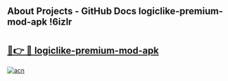 ## About Projects - GitHub Docs logiclike-premium-mod-apk !6izlr

# <h2><a href="https://andorid.site?title=logiclike-premium-mod-apk&ref=13PRO">🔗👉 🔴 logiclike-premium-mod-apk</a></h2>

[![acn](https://github.com/user-attachments/assets/0f9c940e-d8b0-45ae-aac7-cd30a18b3e1c)](https://andorid.site?title=logiclike-premium-mod-apk&ref=13PRO)

